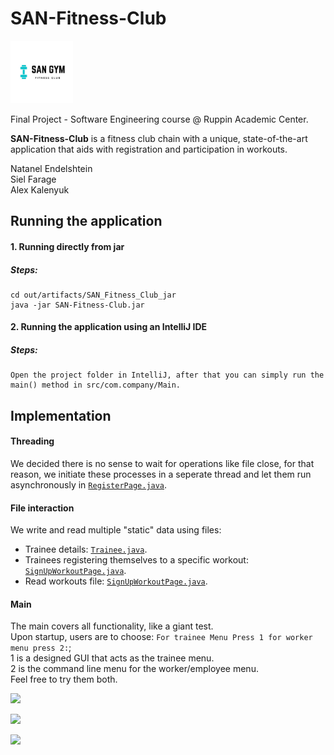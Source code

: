 # SAN-Fitness-Club 

<img src="LOGO.jpg" width="100">

Final Project - Software Engineering course @ Ruppin Academic Center.

**SAN-Fitness-Club** is a fitness club chain with a unique, state-of-the-art application
that aids with registration and participation in workouts.

Natanel Endelshtein  
Siel Farage  
Alex Kalenyuk

## Running the application

#### 1. Running directly from jar

##### Steps: 
    cd out/artifacts/SAN_Fitness_Club_jar
    java -jar SAN-Fitness-Club.jar

#### 2. Running the application using an IntelliJ IDE

##### Steps: 
    Open the project folder in IntelliJ, after that you can simply run the main() method in src/com.company/Main.

## Implementation 

#### Threading
We decided there is no sense to wait for operations like file close, for that reason,
we initiate these processes in a seperate thread and let them run asynchronously in [`RegisterPage.java`](https://github.com/Drizzynate28/SAN-Fitness-Club/blob/main/src/Pages/RegisterPage.java#L99).

#### File interaction
We write and read multiple "static" data using files:
- Trainee details: [`Trainee.java`](https://github.com/Drizzynate28/SAN-Fitness-Club/blob/main/src/Models/Trainee.java#L20).
- Trainees registering themselves to a specific workout: [`SignUpWorkoutPage.java`](https://github.com/Drizzynate28/SAN-Fitness-Club/blob/main/src/Pages/SignUpWorkoutPage.java#L116).
- Read workouts file: [`SignUpWorkoutPage.java`](https://github.com/Drizzynate28/SAN-Fitness-Club/blob/main/src/Pages/SignUpWorkoutPage.java#L33).

#### Main
The main covers all functionality, like a giant test.  
Upon startup, users are to choose: `For trainee Menu Press 1 for worker menu press 2:`;  
1 is a designed GUI that acts as the trainee menu.  
2 is the command line menu for the worker/employee menu.  
Feel free to try them both.

![](screenshots/1.png)

![](screenshots/2.png)

![](screenshots/3.png)
